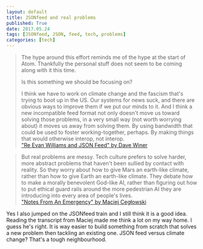 ```yaml
---
layout: default
title: JSONfeed and real problems
published: True
date: 2017.05.24
tags: [JSONfeed, JSON, feed, tech, problems]
categories: [tech]
---
```


> The hype around this effort reminds me of the hype at the start of Atom. Thankfully the personal stuff does not seem to be coming along with it this time.
> 
> Is this something we should be focusing on?
> 
> I think we have to work on climate change and the fascism that's trying to boot up in the US. Our systems for news suck, and there are obvious ways to improve them if we put our minds to it. And I think a new incompatible feed format not only doesn't move us toward solving those problems, in a very small way (not worth worrying about) it moves us away from solving them. By using bandwidth that could be used to foster working-together, perhaps. By making things that would otherwise interop, not interop.  
>["Re Evan Williams and JSON Feed" by Dave Winer][winer]


> But real problems are messy. Tech culture prefers to solve harder, more abstract problems that haven't been sullied by contact with reality. So they worry about how to give Mars an earth-like climate, rather than how to give Earth an earth-like climate. They debate how to make a morally benevolent God-like AI, rather than figuring out how to put ethical guard rails around the more pedestrian AI they are introducing into every area of people's lives.  
>["Notes From An Emergency" by Maciej Cegłowski][idle]


Yes I also jumped on the JSONfeed train and I still think it is a good idea. Reading the transcript from Maciej made me think a lot on my way home. I guess he's right. It is way easier to build something from scratch that solves a new problem then tackling an existing one. JSON feed versus climate change? That's a tough neighbourhood.  




[winer]: http://scripting.com/2017/05/21/reEvanWilliamsAndJsonFeed.html
[idle]: http://idlewords.com/talks/notes_from_an_emergency.htm